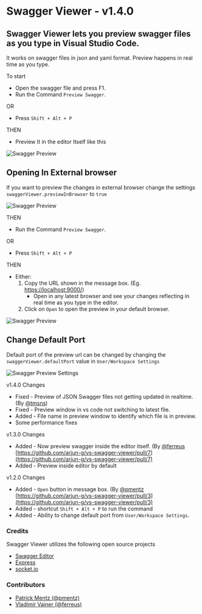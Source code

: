 # Swagger Viewer - v1.4.0
## Swagger Viewer lets you preview swagger files as you type in Visual Studio Code.

It works on swagger files in json and yaml format. Preview happens in real time as you type.

To  start
* Open the swagger file and press F1.
* Run the Command `Preview Swagger`.

OR
* Press  `Shift + Alt + P`

THEN

* Preview It in the editor Itself like this

![Swagger Preview](https://arjunstatic.blob.core.windows.net:443/public/swagger_preview_inside.gif)

## Opening In External browser

If you want to preview the changes in external browser change the settings `swaggerViewer.previewInBrowser` to `true`

![Swagger Preview](https://arjunstatic.blob.core.windows.net:443/public/swagger_preview_settings_in_browser.png)

THEN

* Run the Command `Preview Swagger`.

OR
* Press  `Shift + Alt + P`

THEN

* Either:
    1. Copy the URL shown in the message box. (Eg. [https://localhost:9000/](https://localhost:9000/))
        * Open in any latest browser and see your changes reflecting in real time as you type in the editor.
    2. Click on `Open` to open the preview in your default browser.


![Swagger Preview](https://arjunstatic.blob.core.windows.net/public/swagger_preview_launch.gif)

## Change Default Port

Default port of the preview url can be changed by changing the `swaggerViewer.defaultPort` value in `User/Workspace Settings`

![Swagger Preview Settings](https://arjunstatic.blob.core.windows.net/public/swagger_preview_settings.gif)

v1.4.0 Changes

* Fixed - Preview of JSON Swagger files not getting updated in realtime. (By [@tmsns](https://github.com/tmsns))
* Fixed - Preview window in vs code not switching to latest file.
* Added - File name in preview window to identify which file is in preview.
* Some performance fixes

v1.3.0 Changes

* Added - Now preview swagger inside the editor itself. (By [@ferreus](https://github.com/ferreus) [https://github.com/arjun-g/vs-swagger-viewer/pull/7](https://github.com/arjun-g/vs-swagger-viewer/pull/7)
* Added - Preview inside editor by default

v1.2.0 Changes

* Added - `Open` button in message box. (By [@pmentz](https://github.com/pmentz) [https://github.com/arjun-g/vs-swagger-viewer/pull/3](https://github.com/arjun-g/vs-swagger-viewer/pull/3)
* Added - shortcut `Shift + Alt + P` to run the command
* Added - Ability to change default port from `User/Workspace Settings`.

### Credits
Swagger Viewer utilizes the following open source projects
* [Swagger Editor](https://github.com/swagger-api/swagger-editor)
* [Express](https://github.com/expressjs/express)
* [socket.io](https://github.com/socketio/socket.io/)

### Contributors
* [Patrick Mentz (@pmentz)](https://github.com/pmentz)
* [Vladimir Vainer (@ferreus)](https://github.com/ferreus)